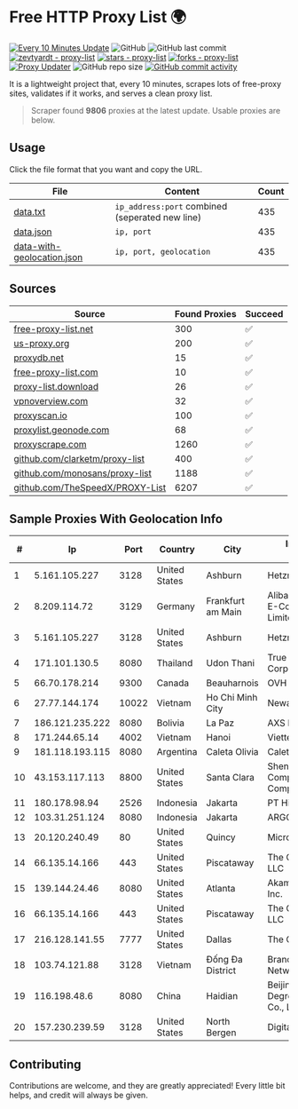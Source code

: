 
# Free HTTP Proxy List 🌍

[![Every 10 Minutes Update](https://github.com/mertguvencli/http-proxy-list/actions/workflows/main.yml/badge.svg?branch=main)](https://github.com/mertguvencli/http-proxy-list/actions/workflows/main.yml)
![GitHub](https://img.shields.io/github/license/mertguvencli/http-proxy-list)
![GitHub last commit](https://img.shields.io/github/last-commit/mertguvencli/http-proxy-list)
[![zevtyardt - proxy-list](https://img.shields.io/static/v1?label=zevtyardt&message=proxy-list&color=blue&logo=github)](https://github.com/zevtyardt/proxy-list "Go to GitHub repo")
[![stars - proxy-list](https://img.shields.io/github/stars/zevtyardt/proxy-list?style=social)](https://github.com/zevtyardt/proxy-list)
[![forks - proxy-list](https://img.shields.io/github/forks/zevtyardt/proxy-list?style=social)](https://github.com/zevtyardt/proxy-list)
[![Proxy Updater](https://github.com/zevtyardt/proxy-list/workflows/Proxy%20Updater/badge.svg)](https://github.com/zevtyardt/proxy-list/actions?query=workflow:"Proxy+Updater")
![GitHub repo size](https://img.shields.io/github/repo-size/zevtyardt/proxy-list)
[![GitHub commit activity](https://img.shields.io/github/commit-activity/m/zevtyardt/proxy-list?logo=commits)](https://github.com/zevtyardt/proxy-list/commits/main)

It is a lightweight project that, every 10 minutes, scrapes lots of free-proxy sites, validates if it works, and serves a clean proxy list.

> Scraper found **9806** proxies at the latest update. Usable proxies are below.

## Usage

Click the file format that you want and copy the URL.

|File|Content|Count|
|----|-------|-----|
|[data.txt](https://raw.githubusercontent.com/mertguvencli/http-proxy-list/main/proxy-list/data.txt)|`ip_address:port` combined (seperated new line)|435|
|[data.json](https://raw.githubusercontent.com/mertguvencli/http-proxy-list/main/proxy-list/data.json)|`ip, port`|435|
|[data-with-geolocation.json](https://raw.githubusercontent.com/mertguvencli/http-proxy-list/main/proxy-list/data-with-geolocation.json)|`ip, port, geolocation`|435|

## Sources

|Source|Found Proxies|Succeed|
|------|-------------|-------|
|[free-proxy-list.net](https://free-proxy-list.net)|300|✅|
|[us-proxy.org](https://www.us-proxy.org)|200|✅|
|[proxydb.net](http://proxydb.net)|15|✅|
|[free-proxy-list.com](https://free-proxy-list.com/?page=&port=&type%5B%5D=http&type%5B%5D=https&up_time=0&search=Search)|10|✅|
|[proxy-list.download](https://www.proxy-list.download/HTTP)|26|✅|
|[vpnoverview.com](https://vpnoverview.com/privacy/anonymous-browsing/free-proxy-servers)|32|✅|
|[proxyscan.io](https://www.proxyscan.io)|100|✅|
|[proxylist.geonode.com](https://proxylist.geonode.com/api/proxy-list?limit=300&page=1&sort_by=lastChecked&sort_type=desc&protocols=http,https)|68|✅|
|[proxyscrape.com](https://api.proxyscrape.com/v2/?request=displayproxies&protocol=http&timeout=10000&country=all&ssl=all&anonymity=all)|1260|✅|
|[github.com/clarketm/proxy-list](https://raw.githubusercontent.com/clarketm/proxy-list/master/proxy-list-raw.txt)|400|✅|
|[github.com/monosans/proxy-list](https://raw.githubusercontent.com/monosans/proxy-list/main/proxies/http.txt)|1188|✅|
|[github.com/TheSpeedX/PROXY-List](https://raw.githubusercontent.com/TheSpeedX/PROXY-List/master/http.txt)|6207|✅|


## Sample Proxies With Geolocation Info

|#|Ip|Port|Country|City|Internet Service Provider|
|-|--|----|-------|----|-------------------------|
|1|5.161.105.227|3128|United States|Ashburn|Hetzner Online GmbH|
|2|8.209.114.72|3129|Germany|Frankfurt am Main|Alibaba.com Singapore E-Commerce Private Limited|
|3|5.161.105.227|3128|United States|Ashburn|Hetzner Online GmbH|
|4|171.101.130.5|8080|Thailand|Udon Thani|True Internet Corporation CO. Ltd.|
|5|66.70.178.214|9300|Canada|Beauharnois|OVH SAS|
|6|27.77.144.174|10022|Vietnam|Ho Chi Minh City|Newass2011xDSLHCMC|
|7|186.121.235.222|8080|Bolivia|La Paz|AXS Bolivia S. A.|
|8|171.244.65.14|4002|Vietnam|Hanoi|Viettel Corporation|
|9|181.118.193.115|8080|Argentina|Caleta Olivia|Caleta Video Cable SRL|
|10|43.153.117.113|8800|United States|Santa Clara|Shenzhen Tencent Computer Systems Company Limited|
|11|180.178.98.94|2526|Indonesia|Jakarta|PT Hipernet Indodata|
|12|103.31.251.124|8080|Indonesia|Jakarta|ARGON|
|13|20.120.240.49|80|United States|Quincy|Microsoft Corporation|
|14|66.135.14.166|443|United States|Piscataway|The Constant Company, LLC|
|15|139.144.24.46|8080|United States|Atlanta|Akamai Technologies, Inc.|
|16|66.135.14.166|443|United States|Piscataway|The Constant Company, LLC|
|17|216.128.141.55|7777|United States|Dallas|The Constant Company|
|18|103.74.121.88|3128|Vietnam|Đống Đa District|Branch of BachKim Network solutions jsc|
|19|116.198.48.6|8080|China|Haidian|Beijing Jingdong 360 Degree E-commerce Co., Ltd.|
|20|157.230.239.59|3128|United States|North Bergen|DigitalOcean, LLC|



## Contributing

Contributions are welcome, and they are greatly appreciated! Every
little bit helps, and credit will always be given.

